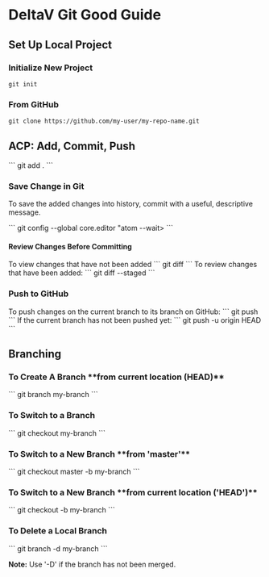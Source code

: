 <h1>DeltaV Git Good Guide</h1>

<h2>Set Up Local Project</h2>

<h3>Initialize New Project</h3>

```
git init
```
<h3>From GitHub</h3>

```
git clone https://github.com/my-user/my-repo-name.git
```
<h2>ACP: Add, Commit, Push</h2>
```
git add .
```
<h3>Save Change in Git</h3>
<p>To save the added changes into history, commit with a useful, descriptive message.</p>
```
git config --global core.editor "atom --wait>
```
<h4>Review Changes Before Committing</h4>
To view changes that have not been added
```
git diff
```
To review changes that have been added:
```
git diff --staged
```
<h3>Push to GitHub</h3>
To push changes on the current branch to its branch on GitHub:
```
git push
```
If the current branch has not been pushed yet:
```
git push -u origin HEAD
```
<h2>Branching</h2>
<h3>To Create A Branch **from current location (HEAD)**</h3>
```
git branch my-branch
```
<h3>To Switch to a Branch</h3>
```
git checkout my-branch
```
<h3>To Switch to a New Branch **from 'master'**</h3>
```
git checkout master -b my-branch
```
<h3>To Switch to a New Branch **from current location ('HEAD')** </h3>
```
git checkout -b my-branch
```
<h3>To Delete a Local Branch</h3>
```
git branch -d my-branch
```

**Note:** Use '-D' if the branch has not been merged.

